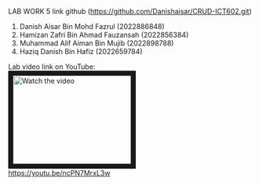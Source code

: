  LAB WORK 5 link github (https://github.com/Danishaisar/CRUD-ICT602.git)

1) Danish Aisar Bin Mohd Fazrul (2022886848)
2) Hamizan Zafri Bin Ahmad Fauzansah (2022856384)
3) Muhammad Alif Aiman Bin Mujib (2022898788)
4) Haziq Danish Bin Hafiz (2022659784)

Lab video link on YouTube:
<br>
<a href="http://www.youtube.com/watch?feature=player_embedded&v=ncPN7MrxL3w" target="_blank">
 <img src="http://img.youtube.com/vi/ncPN7MrxL3w/mqdefault.jpg" alt="Watch the video" width="240" height="180" border="10" />
</a>
<br>
https://youtu.be/ncPN7MrxL3w
